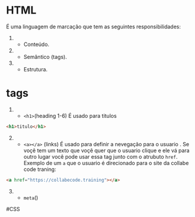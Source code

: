 # HTML
É uma linguagem de marcação que tem as seguintes responsibilidades:

1. - Conteúdo.
2. - Semântico (tags). 
3. - Estrutura.

# tags

1. - `<h1>`(heading 1-6)
É usado para titulos
~~~html
<h1>titulo</h1>
~~~

2. - `<a></a>` (links)
É usado para definir a nevegação para o usuario . Se voçê tem um texto que voçê quer que o usuario clique e ele vá para outro lugar você pode usar essa tag junto com o atrubuto `href`. Exemplo de um `a` que o usuario é direcionado para o site da collabe code traning:

~~~html
<a href="https://collabecode.training"></a>
~~~

3. - `meta`()

#CSS